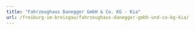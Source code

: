 ```yaml
---
title: "Fahrzeughaus Danegger GmbH & Co. KG - Kia"
url: /freiburg-im-breisgau/fahrzeughaus-danegger-gmbh-und-co-kg-kia/
---
```

